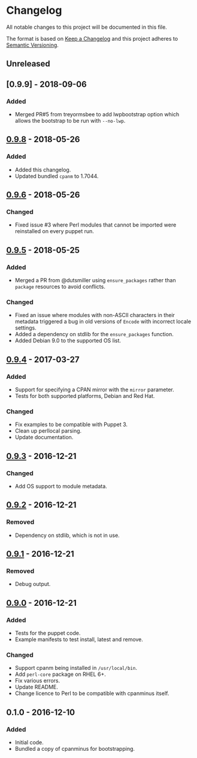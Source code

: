 # Changelog
All notable changes to this project will be documented in this file.

The format is based on [Keep a Changelog](http://keepachangelog.com/en/1.0.0/)
and this project adheres to [Semantic Versioning](http://semver.org/spec/v2.0.0.html).

## Unreleased

## [0.9.9] - 2018-09-06
### Added
- Merged PR#5 from treyormsbee to add lwpbootstrap option which allows
  the bootstrap to be run with `--no-lwp`.

## [0.9.8] - 2018-05-26
### Added
- Added this changelog.
- Updated bundled `cpanm` to 1.7044.

## [0.9.6] - 2018-05-26
### Changed
- Fixed issue #3 where Perl modules that cannot be imported were reinstalled
  on every puppet run.

## [0.9.5] - 2018-05-25
### Added
- Merged a PR from @dutsmiller using `ensure_packages` rather than `package`
  resources to avoid conflicts.

### Changed
- Fixed an issue where modules with non-ASCII characters in their metadata
  triggered a bug in old versions of `Encode` with incorrect locale settings.
- Added a dependency on stdlib for the `ensure_packages` function.
- Added Debian 9.0 to the supported OS list.

## [0.9.4] - 2017-03-27
### Added
- Support for specifying a CPAN mirror with the `mirror` parameter.
- Tests for both supported platforms, Debian and Red Hat.

### Changed
- Fix examples to be compatible with Puppet 3.
- Clean up perllocal parsing.
- Update documentation.

## [0.9.3] - 2016-12-21
### Changed
- Add OS support to module metadata.

## [0.9.2] - 2016-12-21
### Removed
- Dependency on stdlib, which is not in use.

## [0.9.1] - 2016-12-21
### Removed
- Debug output.

## [0.9.0] - 2016-12-21
### Added
- Tests for the puppet code.
- Example manifests to test install, latest and remove.

### Changed
- Support cpanm being installed in `/usr/local/bin`.
- Add `perl-core` package on RHEL 6+.
- Fix various errors.
- Update README.
- Change licence to Perl to be compatible with cpanminus itself.

## 0.1.0 - 2016-12-10
### Added
- Initial code.
- Bundled a copy of cpanminus for bootstrapping.

[Unreleased]: https://github.com/jamesmcdonald/puppet-cpanm/compare/v0.9.9...HEAD
[0.9.8]: https://github.com/jamesmcdonald/puppet-cpanm/compare/v0.9.8...v0.9.9
[0.9.8]: https://github.com/jamesmcdonald/puppet-cpanm/compare/v0.9.6...v0.9.8
[0.9.6]: https://github.com/jamesmcdonald/puppet-cpanm/compare/v0.9.5...v0.9.6
[0.9.5]: https://github.com/jamesmcdonald/puppet-cpanm/compare/v0.9.4...v0.9.5
[0.9.4]: https://github.com/jamesmcdonald/puppet-cpanm/compare/v0.9.3...v0.9.4
[0.9.3]: https://github.com/jamesmcdonald/puppet-cpanm/compare/v0.9.2...v0.9.3
[0.9.2]: https://github.com/jamesmcdonald/puppet-cpanm/compare/v0.9.1...v0.9.2
[0.9.1]: https://github.com/jamesmcdonald/puppet-cpanm/compare/v0.9.0...v0.9.1
[0.9.0]: https://github.com/jamesmcdonald/puppet-cpanm/compare/v0.1.0...v0.9.0
